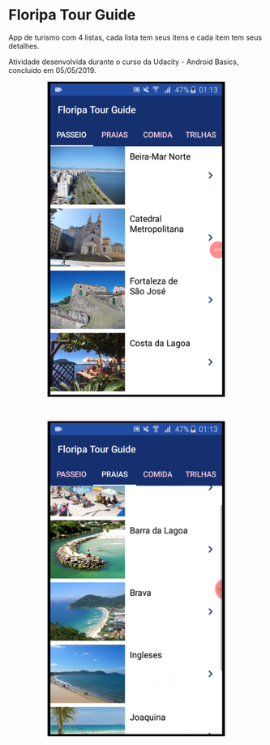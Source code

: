 # Floripa Tour Guide

App de turismo com 4 listas, cada lista tem seus itens e cada item tem seus detalhes. 

Atividade desenvolvida durante o curso da Udacity - Android Basics, concluído em 05/05/2019.

<p align="center">
  <img src="IMG-7160.png" width="350" title="hover text">
</p>

<br>

<p align="center">
  <img src="IMG-7163.png" width="350" title="hover text">
</p>
